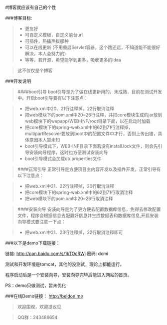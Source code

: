 #博客就应该有自己的个性

###博客目标:

>* 更友好
>* 可自定义模板，自定义前台url
>* 可插件，热插热拔那种
>* 可以在线更新 (不用重启Servlet容器，这个路还远，不知道能不能很好解决，本人会努力的)
>* 等等，若开源，希望能学到更多，吸收更多的idea

> 这不仅仅是个博客

###开发说明

>####boot引导
>boot引导是为了做在线更新用的，未成熟，目前在测试开发中。开启boot引导要有以下注意点：

>* 把web.xml中20、21行注释掉，22行取消注释
>* 把web模块下的pom.xml中20~26行注释，并把core模块生成的jar放到web模块下的wepapp/WEB-INF/root目录下面，以在启动时加载
>* 把core模块下的spring-web.xml中的62到71行注释掉，multipartResolver要放到boot中的配置文件中才行，否则上传出错，具体原因本人暂未知
>* boot引导模式下，WEB-INF目录下面若没有install.lock文件，则会先引导安装向导程序，这时也方便测试安装向导
>* boot引导模式会加载db.properties文件

>####正常引导
>正常引导是方便项目主内容开发以及插件开发，正常引导有以下注意点：

>* 把web.xml中21、22行注释掉，20行取消注释
>* 把core模块下的spring-web.xml中的62到71行取消注释
>* 把web模块下的pom.xml中20~26行取消注释

>####安装向导
>安装向导是为了更方便去配置数据库信息，免得去修改配置文件，程序会根据信息去配置好信息并生成数据表和数据库信息,开启安装向导模式要注意一下点：

>* 把web.xml中21、23行注释掉，22行取消注释即可


###以下是demo下载链接：

链接: http://pan.baidu.com/s/1kTOcRWj 密码: dcmi

测试和开发环境是tomcat，其他的没测试，理论上都能运行。

程序启动后是一个安装向导，安装向导完毕后能进入网站的首页。

PS：demo只做测试，暂未优化

###在线Demo链接：
    http://beldon.me
    
>欢迎围观，欢迎提议见

>QQ群：243486654

